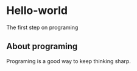 # Hello-world
The first step on programing
## About programing
Programing is a good way to keep thinking sharp.
